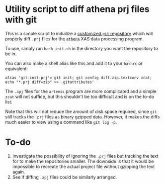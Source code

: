 # Utility script to diff athena prj files with git #

This is a simple script to initialize a [customized `git` repository](http://git-scm.com/book/en/Customizing-Git-Git-Attributes) which will properly diff `.prj` files for the [`athena`](http://cars9.uchicago.edu/~ravel/software/doc/Athena/html/) XAS data processing program.

To use, simply run `bash init.sh` in the directory you want the repository to be in.

You can also make a shell alias like this and add it to your `bashrc` or equivalent:

    alias 'git-init-prj'='git init; git config diff.zip.textconv zcat; echo "*.prj diff=zip" >> .gitattributes'

The `.apj` files for the `artemis` program are more complicated and a simple `zcat` will not suffice, but this shouldn't be too difficult and is on the to-do list.

Note that this will not reduce the amount of disk space required, since `git` still tracks the `.prj` files as binary gzipped data. However, it makes the diffs much easier to view using a command like `git log -p`.

# To-do #

1. Investigate the possibility of ignoring the `.prj` files but tracking the text for to make the repositories smaller. The downside is that it would be impossible to recreate the actual project file without gzipping the text again.
2. See if diffing `.apj` files could be similarly arranged.


